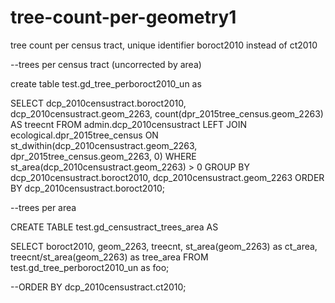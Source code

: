 # tree-count-per-geometry1
tree count per census tract, unique identifier boroct2010 instead of ct2010

--trees per census tract (uncorrected by area)

create table test.gd_tree_perboroct2010_un as

SELECT dcp_2010censustract.boroct2010, dcp_2010censustract.geom_2263, count(dpr_2015tree_census.geom_2263) AS treecnt 
FROM admin.dcp_2010censustract LEFT JOIN ecological.dpr_2015tree_census
ON st_dwithin(dcp_2010censustract.geom_2263, dpr_2015tree_census.geom_2263, 0)
WHERE st_area(dcp_2010censustract.geom_2263) > 0
GROUP BY dcp_2010censustract.boroct2010, dcp_2010censustract.geom_2263
ORDER BY dcp_2010censustract.boroct2010;

--trees per area

CREATE TABLE test.gd_censustract_trees_area AS

SELECT boroct2010, geom_2263, treecnt, st_area(geom_2263) as ct_area, treecnt/st_area(geom_2263) as tree_area FROM 
test.gd_tree_perboroct2010_un as foo;

--ORDER BY dcp_2010censustract.ct2010;
